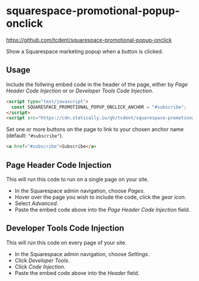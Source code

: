 squarespace-promotional-popup-onclick
=====================================

https://github.com/tcdent/squarespace-promotional-popup-onclick

Show a Squarespace marketing popup when a button is clicked.

Usage
-----
Include the follwing embed code in the header of the page, either by _Page Header Code Injection_ or or _Developer Tools Code Injection_. 

```html
<script type="text/javascript">
  const SQUARESPACE_PROMOTIONAL_POPUP_ONCLICK_ANCHOR = "#subscribe";
</script>
<script src="https://cdn.statically.io/gh/tcdent/squarespace-promotional-popup-onclick/1a60469d41866cc28c1272020d5dc248f4fcedfe/embed.js" type="text/javascript"></script>
```

Set one or more buttons on the page to link to your chosen anchor name (default: `"#subscribe"`). 
```html
<a href="#subscribe">Subscribe</a>
```


Page Header Code Injection
--------------------------
This will run this code to run on a single page on your site. 

* In the Squarespace admin navigation, choose _Pages_.
* Hover over the page you wish to include the code, click the _gear icon_.
* Select _Advanced_. 
* Paste the embed code above into the _Page Header Code Injection_ field. 

Developer Tools Code Injection
------------------------------
This will run this code on every page of your site. 

* In the Squarespace admin navigation, choose _Settings_.
* Click _Developer Tools_.
* Click _Code Injection_.
* Paste the embed code above into the _Header_ field. 
